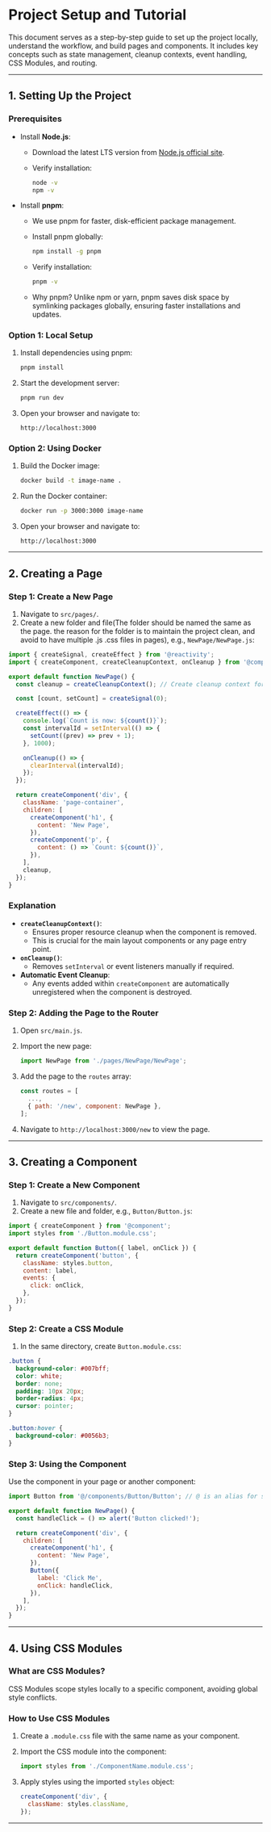 # **Project Setup and Tutorial**

This document serves as a step-by-step guide to set up the project locally, understand the workflow, and build pages and components. It includes key concepts such as state management, cleanup contexts, event handling, CSS Modules, and routing.

---

## **1. Setting Up the Project**

### **Prerequisites**

- Install **Node.js**:

  - Download the latest LTS version from [Node.js official site](https://nodejs.org/).
  - Verify installation:

    ```bash
    node -v
    npm -v
    ```

- Install **pnpm**:

  - We use pnpm for faster, disk-efficient package management.
  - Install pnpm globally:

    ```bash
    npm install -g pnpm
    ```

  - Verify installation:

    ```bash
    pnpm -v
    ```

  - Why pnpm? Unlike npm or yarn, pnpm saves disk space by symlinking packages globally, ensuring faster installations and updates.

### **Option 1: Local Setup**

1. Install dependencies using pnpm:

   ```bash
   pnpm install
   ```

2. Start the development server:

   ```bash
   pnpm run dev
   ```

3. Open your browser and navigate to:

   ```
   http://localhost:3000
   ```

### **Option 2: Using Docker**

1. Build the Docker image:

   ```bash
   docker build -t image-name .
   ```

2. Run the Docker container:

   ```bash
   docker run -p 3000:3000 image-name
   ```

3. Open your browser and navigate to:

   ```
   http://localhost:3000
   ```

---

## **2. Creating a Page**

### **Step 1: Create a New Page**

1. Navigate to `src/pages/`.
2. Create a new folder and file(The folder should be named the same as the page. the reason for the folder is to maintain the project clean, and avoid to have multiple .js .css files in pages), e.g., `NewPage/NewPage.js`:

```javascript
import { createSignal, createEffect } from '@reactivity';
import { createComponent, createCleanupContext, onCleanup } from '@component';

export default function NewPage() {
  const cleanup = createCleanupContext(); // Create cleanup context for the component

  const [count, setCount] = createSignal(0);

  createEffect(() => {
    console.log(`Count is now: ${count()}`);
    const intervalId = setInterval(() => {
      setCount((prev) => prev + 1);
    }, 1000);

    onCleanup(() => {
      clearInterval(intervalId);
    });
  });

  return createComponent('div', {
    className: 'page-container',
    children: [
      createComponent('h1', {
        content: 'New Page',
      }),
      createComponent('p', {
        content: () => `Count: ${count()}`,
      }),
    ],
    cleanup,
  });
}
```

### **Explanation**

- **`createCleanupContext()`**:
  - Ensures proper resource cleanup when the component is removed.
  - This is crucial for the main layout components or any page entry point.
- **`onCleanup()`**:
  - Removes `setInterval` or event listeners manually if required.
- **Automatic Event Cleanup**:
  - Any events added within `createComponent` are automatically unregistered when the component is destroyed.

### **Step 2: Adding the Page to the Router**

1. Open `src/main.js`.
2. Import the new page:

   ```javascript
   import NewPage from './pages/NewPage/NewPage';
   ```

3. Add the page to the `routes` array:

   ```javascript
   const routes = [
     ...,
     { path: '/new', component: NewPage },
   ];
   ```

4. Navigate to `http://localhost:3000/new` to view the page.

---

## **3. Creating a Component**

### **Step 1: Create a New Component**

1. Navigate to `src/components/`.
2. Create a new file and folder, e.g., `Button/Button.js`:

```javascript
import { createComponent } from '@component';
import styles from './Button.module.css';

export default function Button({ label, onClick }) {
  return createComponent('button', {
    className: styles.button,
    content: label,
    events: {
      click: onClick,
    },
  });
}
```

### **Step 2: Create a CSS Module**

1. In the same directory, create `Button.module.css`:

```css
.button {
  background-color: #007bff;
  color: white;
  border: none;
  padding: 10px 20px;
  border-radius: 4px;
  cursor: pointer;
}

.button:hover {
  background-color: #0056b3;
}
```

### **Step 3: Using the Component**

Use the component in your page or another component:

```javascript
import Button from '@/components/Button/Button'; // @ is an alias for src/

export default function NewPage() {
  const handleClick = () => alert('Button clicked!');

  return createComponent('div', {
    children: [
      createComponent('h1', {
        content: 'New Page',
      }),
      Button({
        label: 'Click Me',
        onClick: handleClick,
      }),
    ],
  });
}
```

---

## **4. Using CSS Modules**

### **What are CSS Modules?**

CSS Modules scope styles locally to a specific component, avoiding global style conflicts.

### **How to Use CSS Modules**

1. Create a `.module.css` file with the same name as your component.
2. Import the CSS module into the component:

   ```javascript
   import styles from './ComponentName.module.css';
   ```

3. Apply styles using the imported `styles` object:

   ```javascript
   createComponent('div', {
     className: styles.className,
   });
   ```

---
